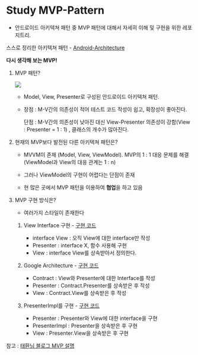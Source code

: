 # Study MVP-Pattern

- 안드로이드 아키텍쳐 패턴 중 MVP 패턴에 대해서 자세히 이해 및 구현을 위한 레포지트리.

스스로 정리한 아키텍쳐 패턴 - [Android-Architecture](https://github.com/KRMKGOLD/Android-Architecture)

**다시 생각해 보는 MVP!**

1. MVP 패턴?

   ![](https://t1.daumcdn.net/cfile/tistory/273A7E4A5844B8B939)

   - Model, View, Presenter로 구성된 안드로이드 아키텍쳐 패턴.

   - 장점 : M-V간의 의존성이 적어 테스트 코드 작성이 쉽고, 확장성이 좋아진다.

     단점 : M-V간의 의존성이 낮아진 대신 View-Presenter 의존성이 강함(View : Presenter = 1 : 1) , 클래스의 개수가 많아진다.

     

2. 현재의 MVP보다 발전된 다른 아키텍쳐 패턴은?

   - MVVM이 존재 (Model, View, ViewModel). MVP의 1 : 1 대응 문제를 해결 (ViewModel과 View의 대응 관계는 1 : n)
   - 그러나 ViewModel의 구현이 어렵다는 단점이 존재

   - 현 많은 곳에서 MVP 패턴을 이용하여 **협업**을 하고 있음



3. MVP 구현 방식은?

   - 여러가지 스타일이 존재한다

   1. View Interface 구현 - [구현 코드](https://github.com/KRMKGOLD/studyMVP/tree/View-interface)
      - interface View : 오직 View에 대한 interface만 작성
      - Presenter : interface X, 함수 사용해 구현
      - View : interface View를 상속받아서 정의한다.
   2. Google Architecture - [구현 코드](https://github.com/KRMKGOLD/studyMVP/tree/Google_Architecture)
      - Contract : View와 Presenter에 대한 Interface를 작성
      - Presenter : Contract.Presenter를 상속받은 후 작성
      - View : Contract.View를 상속받은 후 작성
   3. PresenterImpl를 구현 - [구현 코드](https://github.com/KRMKGOLD/studyMVP/tree/PresenterImpl)

      - Presenter : Presenter와 View에 대한 interface을 구현
      - PresenterImpl : Presenter을 상속받은 후 구현
      - View : Presenter.View을 상속받은 후 구현



참고 : [태환님 블로그 MVP 설명](https://thdev.tech/androiddev/2016/11/28/Android-MVP-One/)
